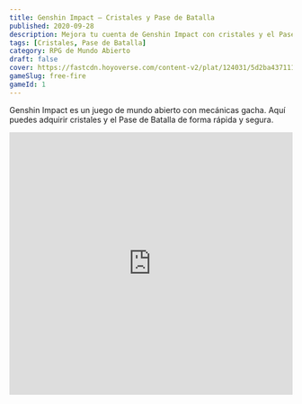 ```yaml
---
title: Genshin Impact – Cristales y Pase de Batalla
published: 2020-09-28
description: Mejora tu cuenta de Genshin Impact con cristales y el Pase de Batalla mensual.
tags: [Cristales, Pase de Batalla]
category: RPG de Mundo Abierto
draft: false
cover: https://fastcdn.hoyoverse.com/content-v2/plat/124031/5d2ba4371115d26de4c574b28311aed8_1088324040958400144.jpeg
gameSlug: free-fire 
gameId: 1  
---
```


Genshin Impact es un juego de mundo abierto con mecánicas gacha. Aquí puedes adquirir cristales y el Pase de Batalla de forma rápida y segura.

<iframe width="100%" height="468" src="https://www.youtube.com/embed/HLUY1LwF0HI" title="Genshin Impact Trailer" frameborder="0" allowfullscreen></iframe>
